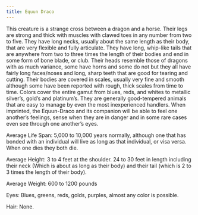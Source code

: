 ```yaml
---
title: Equun Draco
---
```


This creature is a strange cross between a dragon and a horse. Their legs are strong and thick with muscles with clawed toes in any number from two to five. They have long necks, usually about the same length as their body, that are very flexible and fully articulate. They have long, whip-like tails that are anywhere from two to three times the length of their bodies and end in some form of bone blade, or club. Their heads resemble those of dragons with as much variance, some have horns and some do not but they all have fairly long faces/noses and long, sharp teeth that are good for tearing and cutting. Their bodies are covered in scales, usually very fine and smooth although some have been reported with rough, thick scales from time to time. Colors cover the entire gamut from blues, reds, and whites to metallic silver’s, gold’s and platinum’s. They are generally good-tempered animals that are easy to manage by even the most inexperienced handlers. When imprinted, the Equun-Draco and its companion will be able to feel one another’s feelings, sense when they are in danger and in some rare cases even see through one another’s eyes.

Average Life Span: 5,000 to 10,000 years normally, although one that has bonded with an individual will live as long as that individual, or visa versa. When one dies they both die.

Average Height: 3 to 4 feet at the shoulder. 24 to 30 feet in length including their neck (Which is about as long as their body) and their tail (which is 2 to 3 times the length of their body).

Average Weight: 600 to 1200 pounds

Eyes: Blues, greens, reds, golds, purples, almost any color is possible.

Hair: None.
